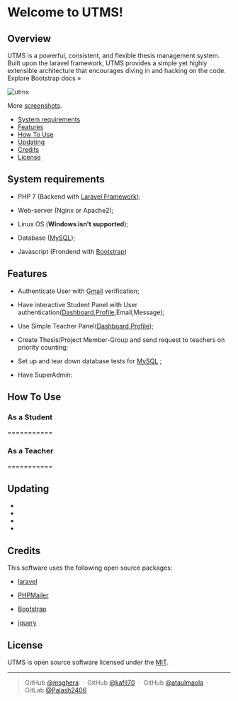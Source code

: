 # Welcome to UTMS!

## Overview


UTMS is a powerful, consistent, and flexible thesis management system. Built upon the laravel framework, UTMS provides a simple yet highly extensible architecture that encourages diving in and hacking on the code. 
Explore Bootstrap docs » 

![utms](https://user-images.githubusercontent.com/17488819/50170552-544ee380-031a-11e9-9acf-3c1569ec7ae9.jpg)
      
More [screenshots](screenshots.md).

* [System requirements](#system-requirements)
* [Features](#features)
* [How To Use](#how-to-use)
* [Updating](#updating)
* [Credits](#Credits)
* [License](#license)

## System requirements

* PHP 7 (Backend with [Laravel Framework](https://laravel.com));

* Web-server (Nginx or Apache2);

* Linux OS (**Windows isn't supported**);

* Database ([MySQL](https://www.mysql.com));

* Javascript (Frondend with [Bootstrap](https://getbootstrap.com))

## Features

* Authenticate User with [Gmail](https://mail.google.com) verification;

* Have interactive Student Panel with User authentication([Dashboard](docs/student.md),[Profile](docs/profile.md),Email,Message);

* Use Simple Teacher Panel([Dashboard](docs/teacher.md),[Profile](docs/profile.md));

* Create Thesis/Project Member-Group and send request to teachers on priority counting;

* Set up and tear down database tests for  [MySQL](docs/en/plugins/mysql.md) ;

* Have  SuperAdmin:



## How To Use

### As a Student 
===========

### As a Teacher 
===========



## Updating

*

*

*

*

## Credits

This software uses the following open source packages:

* [laravel](https://laravel.com)

* [PHPMailer](https://github.com/PHPMailer/PHPMailer)

* [Bootstrap](https://getbootstrap.com)

* [jquery](https://jquery.com/)




## License

UTMS is open source software licensed under the [MIT](LICENSE).

---

> GitHub [@msghera](https://github.com/msghera) &nbsp;&middot;&nbsp;
> GitHub [@kafil70](https://github.com/kafil70) &nbsp;&middot;&nbsp;
> GitHub [@ataulmaola](https://github.com/ataulmaola) &nbsp;&middot;&nbsp;
> GitLab [@Palash2406](https://gitlab.com/Palash2406) 
